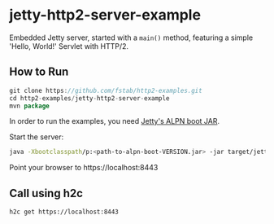 jetty-http2-server-example
==========================

Embedded Jetty server, started with a `main()` method, featuring a simple 'Hello, World!' Servlet with HTTP/2.

How to Run
----------

```java
git clone https://github.com/fstab/http2-examples.git
cd http2-examples/jetty-http2-server-example
mvn package
```

In order to run the examples, you need
[Jetty's ALPN boot JAR](http://unrestful.io/2015/10/09/alpn-java.html).

Start the server:

```bash
java -Xbootclasspath/p:<path-to-alpn-boot-VERSION.jar> -jar target/jetty-http2-server-example.jar
```

Point your browser to https://localhost:8443

Call using h2c
--------------

```bash
h2c get https://localhost:8443
```
